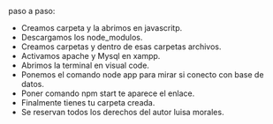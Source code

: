 paso a paso:

- Creamos carpeta y la abrimos en javascritp.
- Descargamos los node_modulos.
- Creamos carpetas y dentro de esas carpetas archivos.
- Activamos apache y Mysql en xampp.
- Abrimos la terminal en visual code.
- Ponemos el comando node app para mirar si conecto con base de datos.
- Poner comando npm start te aparece el enlace.
- Finalmente tienes tu carpeta creada.
- Se reservan todos los derechos del autor luisa morales.
